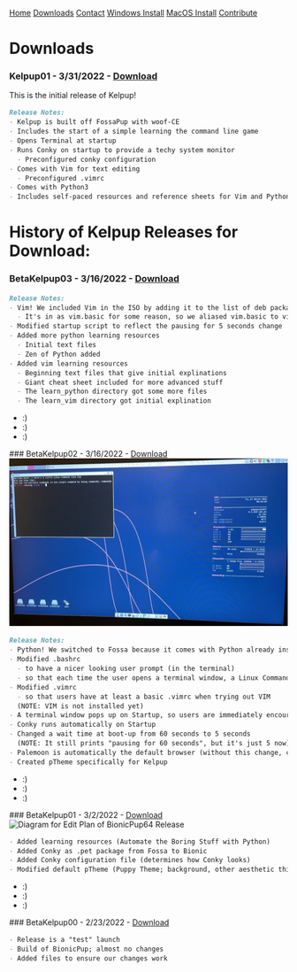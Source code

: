 <a href="../Home/index.html" class="btn">Home</a> <a href="../Instructions/Releases.html" class="btn">Downloads</a> <a href="../Contact/contact.html" class="btn">Contact</a> <a href="WindowsDownload.html" class="btn">Windows Install</a> <a href="MacDownload.html" class="btn">MacOS Install</a> <a href="https://github.com/kelpup/woof-CE" class="btn">Contribute</a> 

# Downloads

### Kelpup01 - 3/31/2022 - <a href="https://github.com/kelpup/woof-CE/releases/download/initial_release/kelpup64-1.0.iso" class="btn">Download</a>

This is the initial release of Kelpup!
```markdown
Release Notes:
- Kelpup is built off FossaPup with woof-CE
- Includes the start of a simple learning the command line game
- Opens Terminal at startup
- Runs Conky on startup to provide a techy system monitor
  - Preconfigured conky configuration
- Comes with Vim for text editing 
  - Preconfigured .vimrc 
- Comes with Python3
- Includes self-paced resources and reference sheets for Vim and Python
```

# History of Kelpup Releases for Download:

### BetaKelpup03 - 3/16/2022 - <a href="https://github.com/kelpup/woof-CE/releases/download/kelpup_beta/kelpup64-0.3.iso" class="btn">Download</a>

```markdown
Release Notes:
- Vim! We included Vim in the ISO by adding it to the list of deb packages that fossa pup downloads automatically
  - It's in as vim.basic for some reason, so we aliased vim.basic to vim
- Modified startup script to reflect the pausing for 5 seconds change
- Added more python learning resources 
  - Initial text files
  - Zen of Python added
- Added vim learning resources
  - Beginning text files that give initial explinations
  - Giant cheat sheet included for more advanced stuff
  - The learn_python directory got some more files 
  - The learn_vim directory got initial explination
```
<ul>
  <li>
    :)
  </li>
  <li>
    :)
  </li>
  <li>
    :)
  </li>
</ul>
### BetaKelpup02 - 3/16/2022 - <a href="https://github.com/kelpup/woof-CE/releases/download/kelpup/kelpup64-0.2.iso" class="btn">Download</a>

<img src="Windows Instructions Images/fossa_kelpup.jpeg" alt="KelPup Test Run" class="inline"/>


```markdown
Release Notes:
- Python! We switched to Fossa because it comes with Python already installed :)
- Modified .bashrc 
  - to have a nicer looking user prompt (in the terminal)
  - so that each time the user opens a terminal window, a Linux Command Line tip is printed
- Modified .vimrc 
  - so that users have at least a basic .vimrc when trying out VIM
  (NOTE: VIM is not installed yet)
- A terminal window pops up on Startup, so users are immediately encouraged to explore the command line
- Conky runs automatically on Startup
- Changed a wait time at boot-up from 60 seconds to 5 seconds 
  (NOTE: It still prints "pausing for 60 seconds", but it's just 5 now)
- Palemoon is automatically the default browser (without this change, clicking on the browser button would not work)
- Created pTheme specifically for Kelpup
```
<ul>
  <li>
    :)
  </li>
  <li>
    :)
  </li>
  <li>
    :)
  </li>
</ul>
### BetaKelpup01 - 3/2/2022 - <a href="https://github.com/kelpup/woof-CE/releases/download/untagged-2ff6bf6e6fd8b622adf4/kelpup64-0.1.iso" class="btn">Download</a>

<img src="Windows Instructions Images/realease01-ss.jpeg" alt="Diagram for Edit Plan of BionicPup64 Release" class="inline"/>


```markdown
- Added learning resources (Automate the Boring Stuff with Python)
- Added Conky as .pet package from Fossa to Bionic
- Added Conky configuration file (determines how Conky looks)
- Modified default pTheme (Puppy Theme; background, other aesthetic things)
```
<ul>
  <li>
    :)
  </li>
  <li>
    :)
  </li>
  <li>
    :)
  </li>
</ul>
### BetaKelpup00 - 2/23/2022 - <a href="https://github.com/kelpup/woof-CE/releases/download/untagged-da73ec5a0cc6dced32a6/bionic64-8.0.iso" class="btn">Download</a>


```markdown
- Release is a "test" launch
- Build of BionicPup; almost no changes
- Added files to ensure our changes work
```
